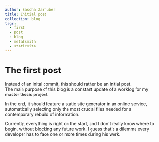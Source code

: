 ```yaml
---
author: Sascha Zarhuber
title: Initial post
collection: blog
tags:
  - first
  - post
  - blog
  - metalsmith
  - staticsite
---
```


# The first post

Instead of an inital commit, this should rather be an initial post.  
The main purpose of this blog is a constant update of a worklog for my master thesis project.

In the end, it should feature a static site generator in an online service, automatically selecting only the most crucial files needed for a contemporary rebuild of information.

Currently, everything is right on the start, and I don't really know where to begin, without blocking any future work. I guess that's a dilemma every developer has to face one or more times during his work.

